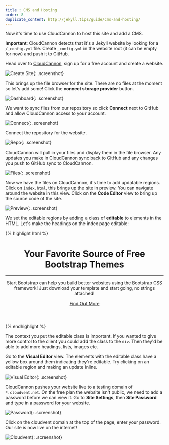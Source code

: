 ```yaml
---
title : CMS and Hosting
order: 8
duplicate_content: http://jekyll.tips/guide/cms-and-hosting/
---
```


Now it's time to use CloudCannon to host this site and add a CMS.

**Important**: CloudCannon detects that it's a Jekyll website by looking for a `/_config.yml` file. Create `_config.yml` in the website root (it can be empty for now) and push it to GitHub.

Head over to [CloudCannon](http://cloudcannon.com), sign up for a free account and create a website.

![Create Site](/img/guide/cms/create_site.png){: .screenshot}

This brings up the file browser for the site. There are no files at the moment so let's add some! Click the **connect storage provider** button.

![Dashboard](/img/guide/cms/dashboard.png){: .screenshot}

We want to sync files from our repository so click **Connect** next to GitHub and allow CloudCannon access to your account.

![Connect](/img/guide/cms/connect.png){: .screenshot}

Connect the repository for the website.

![Repo](/img/guide/cms/repo.png){: .screenshot}

CloudCannon will pull in your files and display them in the file browser. Any updates you make in CloudCannon sync back to GitHub and any changes you push to GitHub sync to CloudCannon.

![Files](/img/guide/cms/files.png){: .screenshot}

Now we have the files on CloudCannon, it's time to add updatable regions. Click on `index.html`, this brings up the site in preview. You can navigate around the website in this view. Click on the **Code Editor** view to bring up the source code of the site.

![Preview](/img/guide/cms/preview.png){: .screenshot}

We set the editable regions by adding a class of **editable** to elements in the HTML. Let's make the headings on the index page editable:

{% highlight html %}
<header>
  <div class="header-content">
    <div class="header-content-inner">
      <h1 class="editable">Your Favorite Source of Free Bootstrap Themes</h1>
      <hr>
      <p class="editable">Start Bootstrap can help you build better websites using the Bootstrap CSS framework! Just download your template and start going, no strings attached!</p>
      <a href="#about" class="btn btn-primary btn-xl page-scroll">Find Out More</a>
    </div>
  </div>
</header>
{% endhighlight %}

The context you put the editable class is important. If you wanted to give more control to the client you could add the class to the `div`. Then they'd be able to add more headings, lists, images etc.

Go to the **Visual Editor** view. The elements with the editable class have a yellow box around them indicating they're editable. Try clicking on an editable region and making an update inline.

![Visual Editor](/img/guide/cms/visual.png){: .screenshot}

CloudCannon pushes your website live to a testing domain of `*.cloudvent.net`. On the free plan the website isn't public, we need to add a password before we can view it. Go to **Site Settings**, then **Site Password** and type in a password for your website.

![Password](/img/guide/cms/password.png){: .screenshot}

Click on the cloudvent domain at the top of the page, enter your password. Our site is now live on the internet!

![Cloudvent](/img/guide/cms/cloudvent.png){: .screenshot}
